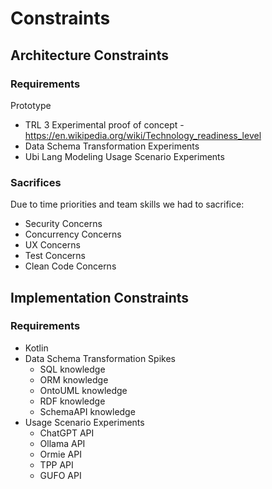 # Constraints 


## Architecture Constraints

### Requirements

Prototype   
  * TRL 3 Experimental proof of concept - https://en.wikipedia.org/wiki/Technology_readiness_level
  * Data Schema Transformation Experiments
  * Ubi Lang Modeling Usage Scenario Experiments

### Sacrifices

Due to time priorities and team skills we had to sacrifice:
* Security Concerns
* Concurrency Concerns
* UX Concerns
* Test Concerns
* Clean Code Concerns


## Implementation Constraints

### Requirements

* Kotlin
* Data Schema Transformation Spikes
  * SQL knowledge 
  * ORM knowledge
  * OntoUML knowledge
  * RDF knowledge
  * SchemaAPI knowledge
* Usage Scenario Experiments
  * ChatGPT API
  * Ollama API
  * Ormie API
  * TPP API
  * GUFO API
